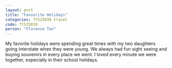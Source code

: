 ```yaml
---
layout: post
title: "Favourite Holidays"
categories: ft525039 travel
code: ft525039
person: "Florence Tan"
---
```


My favorite holidays were spending great times with my two daughters going interstate when they were young. We always had fun sight seeing and buying souvenirs in every place we went. I loved every minute we were together, especially in their school holidays.